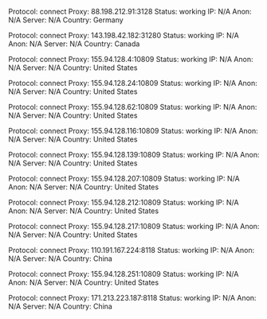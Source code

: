 Protocol: connect
Proxy: 88.198.212.91:3128
Status: working
IP: N/A
Anon: N/A
Server: N/A
Country: Germany

Protocol: connect
Proxy: 143.198.42.182:31280
Status: working
IP: N/A
Anon: N/A
Server: N/A
Country: Canada

Protocol: connect
Proxy: 155.94.128.4:10809
Status: working
IP: N/A
Anon: N/A
Server: N/A
Country: United States

Protocol: connect
Proxy: 155.94.128.24:10809
Status: working
IP: N/A
Anon: N/A
Server: N/A
Country: United States

Protocol: connect
Proxy: 155.94.128.62:10809
Status: working
IP: N/A
Anon: N/A
Server: N/A
Country: United States

Protocol: connect
Proxy: 155.94.128.116:10809
Status: working
IP: N/A
Anon: N/A
Server: N/A
Country: United States

Protocol: connect
Proxy: 155.94.128.139:10809
Status: working
IP: N/A
Anon: N/A
Server: N/A
Country: United States

Protocol: connect
Proxy: 155.94.128.207:10809
Status: working
IP: N/A
Anon: N/A
Server: N/A
Country: United States

Protocol: connect
Proxy: 155.94.128.212:10809
Status: working
IP: N/A
Anon: N/A
Server: N/A
Country: United States

Protocol: connect
Proxy: 155.94.128.217:10809
Status: working
IP: N/A
Anon: N/A
Server: N/A
Country: United States

Protocol: connect
Proxy: 110.191.167.224:8118
Status: working
IP: N/A
Anon: N/A
Server: N/A
Country: China

Protocol: connect
Proxy: 155.94.128.251:10809
Status: working
IP: N/A
Anon: N/A
Server: N/A
Country: United States

Protocol: connect
Proxy: 171.213.223.187:8118
Status: working
IP: N/A
Anon: N/A
Server: N/A
Country: China

